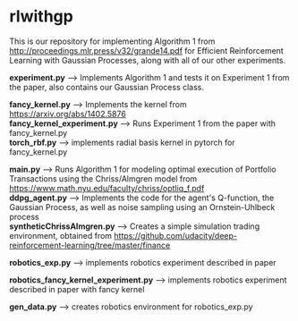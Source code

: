 # rlwithgp

This is our repository for implementing Algorithm 1 from http://proceedings.mlr.press/v32/grande14.pdf for Efficient Reinforcement Learning with Gaussian Processes, along with all of our other experiments. 

**experiment.py** --> Implements Algorithm 1 and tests it on Experiment 1 from the paper, also contains our Gaussian Process class. 

**fancy_kernel.py** --> Implements the kernel from https://arxiv.org/abs/1402.5876  
**fancy_kernel_experiment.py** --> Runs Experiment 1 from the paper with fancy_kernel.py  
**torch_rbf.py** --> implements radial basis kernel in pytorch for fancy_kernel.py

**main.py** --> Runs Algorithm 1 for modeling optimal execution of Portfolio Transactions using the Chriss/Almgren model from https://www.math.nyu.edu/faculty/chriss/optliq_f.pdf  
**ddpg_agent.py** --> Implements the code for the agent's Q-function, the Gaussian Process, as well as noise sampling using an Ornstein-Uhlbeck process  
**syntheticChrissAlmgren.py** --> Creates a simple simulation trading environment, obtained from https://github.com/udacity/deep-reinforcement-learning/tree/master/finance

**robotics_exp.py** --> implements robotics experiment described in paper

**robotics_fancy_kernel_experiment.py** --> implements robotics experiment described in paper with fancy kernel

**gen_data.py** --> creates robotics environment for robotics_exp.py



